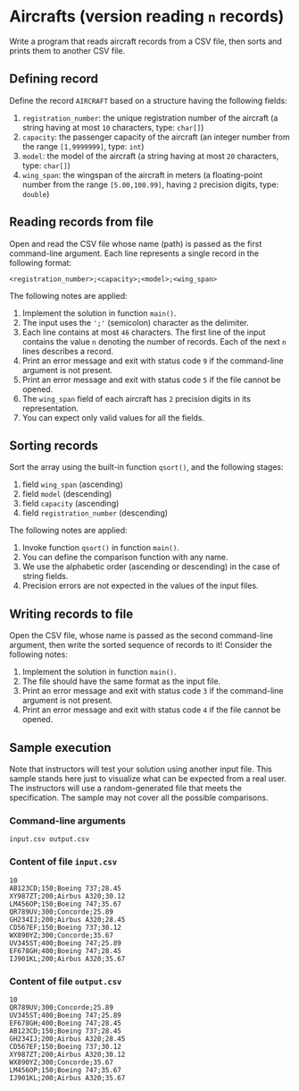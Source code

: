 # Aircrafts (version reading `n` records)

Write a program that reads aircraft records from a CSV file, then sorts and prints them to another CSV file.

## Defining record

Define the record `AIRCRAFT` based on a structure having the following fields:

1. `registration_number`: the unique registration number of the aircraft (a string having at most `10` characters, type: `char[]`)
1. `capacity`: the passenger capacity of the aircraft (an integer number from the range `[1,9999999]`, type: `int`)
1. `model`: the model of the aircraft (a string having at most `20` characters, type: `char[]`)
1. `wing_span`: the wingspan of the aircraft in meters (a floating-point number from the range `[5.00,100.99]`, having `2` precision digits, type: `double`)

## Reading records from file

Open and read the CSV file whose name (path) is passed as the first command-line argument. Each line represents a single record in the following format:

```
<registration_number>;<capacity>;<model>;<wing_span>
```

The following notes are applied:

1. Implement the solution in function `main()`.
1. The input uses the `';'` (semicolon) character as the delimiter.
1. Each line contains at most `46` characters.
The first line of the input contains the value `n` denoting the number of records. Each of the next `n` lines describes a record.
1. Print an error message and exit with status code `9` if the command-line argument is not present.
1. Print an error message and exit with status code `5` if the file cannot be opened.
1. The `wing_span` field of each aircraft has `2` precision digits in its representation.
1. You can expect only valid values for all the fields.

## Sorting records

Sort the array using the built-in function `qsort()`, and the following stages:

1. field `wing_span` (ascending)
1. field `model` (descending)
1. field `capacity` (ascending)
1. field `registration_number` (descending)

The following notes are applied:

1. Invoke function `qsort()` in function `main()`.
1. You can define the comparison function with any name.
1. We use the alphabetic order (ascending or descending) in the case of string fields.
1. Precision errors are not expected in the values of the input files.

## Writing records to file

Open the CSV file, whose name is passed as the second command-line argument, then write the sorted sequence of records to it! Consider the following notes:

1. Implement the solution in function `main()`.
1. The file should have the same format as the input file.
1. Print an error message and exit with status code `3` if the command-line argument is not present.
1. Print an error message and exit with status code `4` if the file cannot be opened.

## Sample execution

<div class="alert alert-warning">
Note that instructors will test your solution using another input file. This sample stands here just to visualize what can be expected from a real user. The instructors will use a random-generated file that meets the specification. The sample may not cover all the possible comparisons.
</div>

### Command-line arguments

```
input.csv output.csv
```

### Content of file `input.csv`

```
10
AB123CD;150;Boeing 737;28.45
XY987ZT;200;Airbus A320;30.12
LM456OP;150;Boeing 747;35.67
QR789UV;300;Concorde;25.89
GH234IJ;200;Airbus A320;28.45
CD567EF;150;Boeing 737;30.12
WX890YZ;300;Concorde;35.67
UV345ST;400;Boeing 747;25.89
EF678GH;400;Boeing 747;28.45
IJ901KL;200;Airbus A320;35.67
```

### Content of file `output.csv`

```
10
QR789UV;300;Concorde;25.89
UV345ST;400;Boeing 747;25.89
EF678GH;400;Boeing 747;28.45
AB123CD;150;Boeing 737;28.45
GH234IJ;200;Airbus A320;28.45
CD567EF;150;Boeing 737;30.12
XY987ZT;200;Airbus A320;30.12
WX890YZ;300;Concorde;35.67
LM456OP;150;Boeing 747;35.67
IJ901KL;200;Airbus A320;35.67
```

